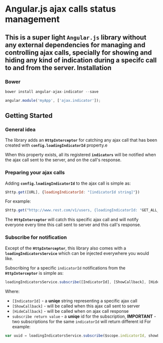 # Angular.js ajax calls status management
This is a super light ```Angular.js``` library without any external dependencies for managing and controlling ajax calls, specially for showing and hiding any kind of indication during a specifc call to and from the server.
Installation
-
### Bower
```javascript
bower install angular-ajax-indicator --save
```
```javascript
angular.module('myApp', ['ajax.indicator']);
```
Getting Started
-
### General idea
The library adds an **`HttpInterceptor`** for catching any ajax call that has been created with **`config.loadingIndicatorId`** property.e

When this property exists, all its registered **`indicators`** will be notified when the ajax call sent to the server, and on the call's response.

### Preparing your ajax calls
Adding **`config.loadingIndicatorId`** to the ajax call is simple as:
```javascript
$http.get([URL], {loadingIndicatorId: "[indicatorId string]"})
```
For example:
```javascript
$http.get("http://www.rest.com/v1/users, {loadingIndicatorId: "GET_ALL_USERS"})
```
The **`HttpInterceptor`** will catch this specific ajax call and will notify everyone every time this call sent to server and this call's response.

### Subscribe for notification
Except of the **`HttpInterceptor`**, this library also comes with a **`loadingIndicatorsService`** which can be injected everywhere you would like.

Subscribing for a specific `indicatorId` notifications from the **`HttpInterceptor`** is simple as:
```javascript
loadingIndicatorsService.subscribe([IndicatorId], [ShowCallback], [HideCallback]);
```
Where:
* `[IndicatorId]` - a **uniqe** string representing a specific ajax call
* `[ShowCallback]` - will be called when this ajax call sent to server
* `[HideCallback]` - will be called when on ajax call response
* `subscribe return value` - a **uniqe** id for the subscription, **IMPORTANT** - two subscriptions for the same `indicatorId` will return different id
For example:
```javascript
var uuid = loadingIndicatorsService.subscribe($scope.indicatorId, showLoadingIndicator, hideLoadingIndicator);
```
